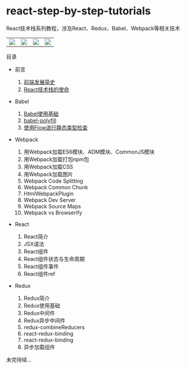 # react-step-by-step-tutorials
React技术栈系列教程，涉及React、Redux、Babel、Webpack等相关技术

<table width="100%" border="0">
    <tbody>
        <tr>
            <td width="25%" border="0">
                <a href="https://github.com/facebook/react">
                    <img src="https://github.com/iSpring/react-step-by-step-tutorials/blob/master/images/React2.png" />
                </a>
            </td>
            <td width="25%" border="0">
                <a href="https://github.com/babel/babel">
                    <img src="https://github.com/iSpring/react-step-by-step-tutorials/blob/master/images/Babel.png" />
                </a>
            </td>
            <td width="25%" border="0">
                <a href="https://github.com/reactjs/redux">
                    <img src="https://github.com/iSpring/react-step-by-step-tutorials/blob/master/images/Redux3.png" />
                </a>
            </td>
            <td width="25%" border="0">
                <a href="https://github.com/webpack/webpack">
                    <img src="https://github.com/iSpring/react-step-by-step-tutorials/blob/master/images/Webpack1.png" />
                </a>
            </td>
        </tr>
    </tbody>
</table>

目录

- 前言
  1. [前端发展简史](https://github.com/iSpring/react-step-by-step-tutorials/tree/master/tutorials/web-brief-history/README.md)
  2. [React技术栈的使命](https://github.com/iSpring/react-step-by-step-tutorials/blob/master/tutorials/react-stack-mission/README.md)

- Babel
  1. [Babel使用基础](https://github.com/iSpring/react-step-by-step-tutorials/tree/master/tutorials/babel-basic-use/README.md)
  2. [babel-polyfill](https://github.com/iSpring/react-step-by-step-tutorials/blob/master/tutorials/use-babel-polyfill/README.md)
  3. [使用Flow进行静态类型检查](https://github.com/iSpring/react-step-by-step-tutorials/blob/master/tutorials/babel-flow-type/README.md)

- Webpack
  1. 用Webpack加载ES6模块、ADM模块、CommonJS模块
  2. 用Webpack加载打包npm包
  3. 用Webpack加载CSS
  4. 用Webpack加载图片
  5. Webpack Code Splitting
  6. Webpack Common Chunk
  7. HtmlWebpackPlugin
  8. Webpack Dev Server
  9. Webpack Source Maps
  10. Webpack vs Browserify

- React
  1. React简介
  2. JSX语法
  3. React组件
  4. React组件状态与生命周期
  5. React组件事件
  6. React组件ref

- Redux
  1. Redux简介
  2. Redux使用基础
  2. Redux中间件
  3. Redux异步中间件
  4. redux-combineReducers
  5. react-redux-binding
  6. react-redux-binding
  7. 异步加载组件

未完待续...